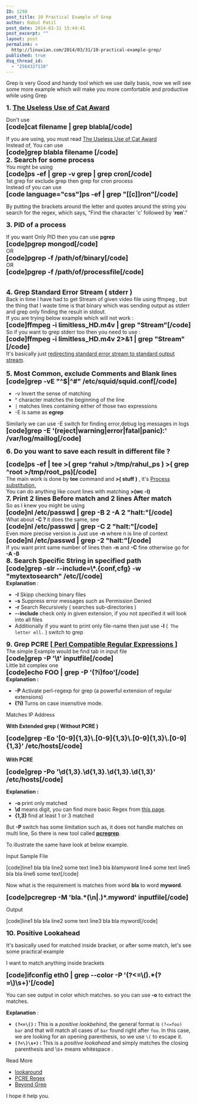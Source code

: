 ```yaml
---
ID: 1298
post_title: 10 Practical Example of Grep
author: Rahul Patil
post_date: 2014-03-31 15:44:41
post_excerpt: ""
layout: post
permalink: >
  http://linuxian.com/2014/03/31/10-practical-example-grep/
published: true
dsq_thread_id:
  - "2564327110"
---
```

<div>
<div>
<div>
<div>Grep is very Good and handy tool which we use daily basis, now we will see some more example which will make you more comfortable and productive while using Grep

<b><span style="font-size: large;">1. <a href="http://partmaps.org/era/unix/award.html#cat" target="_blank">The Useless Use of Cat Award</a></span></b></div>
</div>
<div></div>
<div>Don't use</div>
<div></div>
<div>
<div><span style="font-size: large;"><b>[code]cat filename | grep blabla[/code]</b></span>

</span></div>
<div></div>
</div>
If you are using, you must read <a href="http://partmaps.org/era/unix/award.html#cat" target="_blank">The Useless Use of Cat Award</a>

</div>
Instead of, You can use

<div><span style="font-size: large;"><b>[code]grep blabla filename [/code]</b></span></div>

<div><span style="font-size: large;"><b>2. Search for some process </b></span>

<div>You might be using</div>

<div><span style="font-size: large;"><b>[code]ps -ef | grep -v grep | grep cron[/code]</b></span>
</div>
<div>1st grep for exclude grep then grep for cron process</div>
<div>Instead of you can use</div>
<div><span style="font-size: large;"><b>[code language="css"]ps -ef | grep &quot;[[c]]ron&quot;[/code]</b></span></div>

By putting the brackets around the letter and quotes around the string you search for the regex, which says, "Find the character 'c' followed by '<b>ron</b>'."
<div>

<span style="font-size: large;"><b>3. </b></span><span style="font-size: large;"><b>PID of a process</b></span></div>
<div>If you want Only PID then you can use <b>pgrep</b></div>
<div></div>
<div><span style="font-size: large;"><b>
[code]pgrep mongod[/code]</b></span></div>


<div>OR</div>
<div><span style="font-size: large;"><b>[code]pgrep -f /path/of/binary[/code]</b></span></div>


<div>OR</div>
<div></div>
<div><span style="font-size: large;"><b>[code]pgrep -f /path/of/processfile[/code]</b></span></div>

</div>
<div>

</div>
<br></br>
<div><span style="font-size: large;"><b>4. Grep Standard Error Stream ( stderr )
</b></span></div>



<div>Back in time I have had to get Stream of given video file using ffmpeg , but the thing that I waste time is that binary which was sending output as stderr and grep only finding the result in stdout.</div>

<div>If you are trying below example which will not work :</div>
<div></div>
<div><span style="font-size: large;"><b>
[code]ffmpeg -i limitless_HD.m4v | grep &quot;Stream&quot;[/code]</b></span>

</div>
<div></div>
<div>So if you want to grep stderr too then you need to use :</div>
<div></div>
<div><span style="font-size: large;"><b>[code]ffmpeg -i limitless_HD.m4v 2&gt;&amp;1 | grep &quot;Stream&quot;[/code]
</b></span>
</div>
<div></div>
<div>It's basically just <a href="http://www.cyberciti.biz/faq/redirecting-stderr-to-stdout/" target="_blank">redirecting  standard error stream to standard output stream</a>.
<span style="font-size: large;"><b>

</b></span></div>
<div><span style="font-size: large;"><b>5. Most Common, exclude  Comments and Blank lines </b></span></div>
<div></div>
<div><span style="font-size: large;"><b>[code]grep -vE &quot;^$|^#&quot; /etc/squid/squid.conf[/code]</b></span></div>


<ul>
	<li>-v Invert the sense of matching</li>
	<li>^ <i> </i>character matches the beginning of the line</li>
	<li><i><code>|</code>  </i>matches lines containing either of those two expressions</li>
	<li>-E is same as <b>egrep</b></li>
</ul>
Similarly we can use -E switch for finding error,debug log messages in logs
<div><span style="font-size: large;"><b>
[code]grep -E '(reject|warning|error|fatal|panic):' /var/log/maillog[/code]</b></span></div>



<span style="font-size: large;"><b>6. Do you want to save each result in different file ?</b></span>
<div><span style="font-size: large;"><b>
[code]ps -ef | tee &gt;( grep ^rahul &gt;/tmp/rahul_ps ) &gt;( grep ^root &gt;/tmp/root_ps)[/code]</b></span>


</div>
<div>The main work is done by <b>tee</b> command and <b>&gt;( stuff )</b> , it's  <a href="http://en.wikipedia.org/wiki/Process_substitution" target="_blank">Process substitution,
</a></div>
<div>You can do anything like count lines with matching <b>&gt;(wc -l) </b>



</div>
<div><span style="font-size: large;"><b>7. Print 2 lines Before match and 2 lines After match </b></span></div>
<div>So as I knew you might be using</div>
<div></div>
<div><span style="font-size: large;"><b>[code]nl /etc/passwd | grep -B 2 -A 2 &quot;halt:&quot;[/code]</b></span>
</div>
<div></div>
<div>What about <b>-C ?
</b>it does the same, see</div>
<div></div>
<div><span style="font-size: large;"><b>[code]nl /etc/passwd | grep -C 2 &quot;halt:&quot;[/code]</b></span>

</div>
<div></div>
<div>Even more precise version is Just use <b>-n</b> where n is line of context</div>
<div><span style="font-size: large;"><b>[code]nl /etc/passwd | grep -2 &quot;halt:&quot;[/code]</b></span>

</div>
<div></div>
<div>If you want print same number of lines then <b>-n</b> and <b>-C</b> fine otherwise go for <b>-A -B</b>



</div>
<div><span style="font-size: large;"><b>8. Search Specific String in specified path</b></span></div>
<div></div>
<div><span style="font-size: large;"><b>[code]grep -sIr --include=\*.{conf,cfg} -w &quot;mytextosearch&quot; /etc/[/code]
</b></span>

</div>

<div><b>Explanation </b>:
<ul>
	<li><b>-I</b>  Skipp checking binary files</li>
	<li><b>-s</b>  Suppress error messages such as Permission Denied</li>
	<li><b>-r</b>  Search Recursively ( searches sub-directories )</li>
	<li><b>--include</b> check only in given extension, if you not specified it will look into all files</li>
	<li>Additionally if you want to print only file-name then just use <b>-l</b> (<code> The letter ell.</code> ) switch to grep</li>
</ul>
</div>
<div><span style="font-size: large;"><b>9. Grep PCRE<i> </i><a href="http://en.wikipedia.org/wiki/Perl_Compatible_Regular_Expressions" target="_blank">[  Perl Compatible Regular Expressions ]</a></b></span><i>
</i></div>
<div></div>
<div>The simple Example would be find tab in input file</div>
<div></div>
<div><span style="font-size: large;"><b>[code]grep -P '\t' inputfile[/code]</b></span>

</div>
<div></div>
<div>Little  bit complex one</div>
<div></div>
<div><span style="font-size: large;"><b>[code]echo FOO | grep -P '(?i)foo'[/code]
</b></span>

</div>
<div>
<b>Explanation  : </b>
<ul>
	<li><b>-P </b>  Activate perl-regexp for grep (a powerful extension of regular extensions)</li>
	<li><b>(?i) </b> Turns on case insensitive mode.</li>
</ul>
Matches IP Address

<b>With Extended grep ( Without PCRE )</b>

<div><span style="font-size: large;"><b>[code]grep -Eo '[0-9]{1,3}\.[0-9]{1,3}\.[0-9]{1,3}\.[0-9]{1,3}' /etc/hosts[/code]

</b></span></div>

<b>With PCRE</b>

<div><span style="font-size: large;"><b>[code]grep -Po '\d{1,3}.\d{1,3}.\d{1,3}.\d{1,3}' /etc/hosts[/code]</b></span></div>



<b>Explanation :</b>
<ul>
	<li><b>-o </b>    print only matched</li>
	<li><b>\d</b>     means digit, you can find more basic Regex from <a href="http://www.cheatography.com/davechild/cheat-sheets/regular-expressions/" target="_blank">this page</a>.</li>
	<li><b>{1,3} </b>find at least 1 or 3 matched</li>
</ul>
But <b>-P </b>switch has some limitation such as, it does not handle matches on multi line, So there is new tool called <a href="http://unixhelp.ed.ac.uk/CGI/man-cgi?pcregrep" target="_blank"><b>pcregrep</b></a>.

To illustrate the same have look at below example.

Input Sample File

[code]line1 bla bla 
line2 some text 
line3 bla blamyword
line4 some text 
line5 bla bla 
line6 some text[/code]



Now what is the requirement is matches from word <b>bla</b> to word <b>myword</b>.
<div><span style="font-size: large;"><b>
[code]pcregrep -M 'bla.*(\n|.)*.myword' inputfile[/code]</b></span></div>


Output

[code]line1 bla bla 
line2 some text 
line3 bla bla myword[/code]



<span style="font-size: large;"><b> </b></span>

<span style="font-size: large;"><b>10. Positive Lookahead </b></span>

It's basically used for matched inside bracket, or after some match, let's see some practical example

I want to match anything inside brackets
<div><span style="font-size: large;"><b>
[code]ifconfig eth0 | grep --color -P '(?&lt;=\().*(?=\)\s+)'[/code]
</b></span></div>

You can see output in color which matches. so you can use<b> -o</b> to extract the matches.

<b>Explanation </b>:
<ul>
	<li><b><code>(?&lt;=\()</code> :</b> This is a <em>positive lookbehind</em>, the general format is <code>(?&lt;=foo) bar</code> and that will match all cases of <code>bar</code> found right after <code>foo</code>. In this case, we are looking for an opening parenthesis, so we use <code>\(</code> to escape it.</li>
	<li><b><code>(?=\)\s+)</code> : </b>This is a <em>positive lookahead</em> and simply matches the closing parenthesis and \s+ means whitespace .</li>
</ul>
</div>
Read More
<ul>
	<li><a href="http://www.regular-expressions.info/lookaround.html">lookaround </a></li>
	<li><a href="http://www.rexegg.com/regex-disambiguation.html">PCRE Regex </a></li>
	<li><a href="http://beyondgrep.com/">Beyond Grep</a></li>
</ul>
<div></div>
<div></div>
I hope it help you.</div>